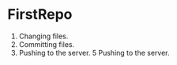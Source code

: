 # FirstRepo

1. Changing files.
2. Committing files.
3. Pushing to the server.
5 Pushing to the server.
